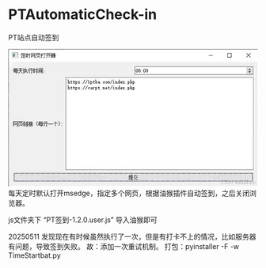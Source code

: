 # PTAutomaticCheck-in

PT站点自动签到

![](./asserts/check-in.png)
每天定时默认打开msedge，指定多个网页，根据油猴插件自动签到，之后关闭浏览器。

js文件夹下
“PT签到-1.2.0.user.js”
导入油猴即可

20250511
发现现在有时候虽然执行了一次，但是有打卡不上的情况，比如服务器有问题，导致签到失败。
故：添加一次重试机制。
打包：pyinstaller -F -w TimeStartbat.py
